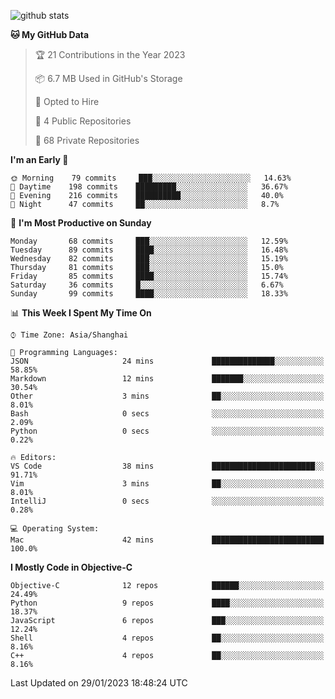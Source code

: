 
![github stats](https://github-readme-stats.vercel.app/api?username=ChesterYue&show_icons=true&count_private=true)

<!-- ![wakatime](https://github-readme-stats.vercel.app/api/wakatime?username=ChesterYue&layout=compact) -->

<!-- ![wakatime](https://github-readme-stats.vercel.app/api/top-langs/?username=ChesterYue&layout=compact) -->

<!--START_SECTION:waka-->
**🐱 My GitHub Data** 

> 🏆 21 Contributions in the Year 2023
 > 
> 📦 6.7 MB Used in GitHub's Storage 
 > 
> 💼 Opted to Hire
 > 
> 📜 4 Public Repositories 
 > 
> 🔑 68 Private Repositories  
 > 
**I'm an Early 🐤** 

```text
🌞 Morning    79 commits     ███░░░░░░░░░░░░░░░░░░░░░░   14.63% 
🌆 Daytime    198 commits    █████████░░░░░░░░░░░░░░░░   36.67% 
🌃 Evening    216 commits    ██████████░░░░░░░░░░░░░░░   40.0% 
🌙 Night      47 commits     ██░░░░░░░░░░░░░░░░░░░░░░░   8.7%

```
📅 **I'm Most Productive on Sunday** 

```text
Monday       68 commits     ███░░░░░░░░░░░░░░░░░░░░░░   12.59% 
Tuesday      89 commits     ████░░░░░░░░░░░░░░░░░░░░░   16.48% 
Wednesday    82 commits     ███░░░░░░░░░░░░░░░░░░░░░░   15.19% 
Thursday     81 commits     ███░░░░░░░░░░░░░░░░░░░░░░   15.0% 
Friday       85 commits     ████░░░░░░░░░░░░░░░░░░░░░   15.74% 
Saturday     36 commits     █░░░░░░░░░░░░░░░░░░░░░░░░   6.67% 
Sunday       99 commits     ████░░░░░░░░░░░░░░░░░░░░░   18.33%

```


📊 **This Week I Spent My Time On** 

```text
⌚︎ Time Zone: Asia/Shanghai

💬 Programming Languages: 
JSON                     24 mins             ██████████████░░░░░░░░░░░   58.85% 
Markdown                 12 mins             ███████░░░░░░░░░░░░░░░░░░   30.54% 
Other                    3 mins              ██░░░░░░░░░░░░░░░░░░░░░░░   8.01% 
Bash                     0 secs              ░░░░░░░░░░░░░░░░░░░░░░░░░   2.09% 
Python                   0 secs              ░░░░░░░░░░░░░░░░░░░░░░░░░   0.22%

🔥 Editors: 
VS Code                  38 mins             ███████████████████████░░   91.71% 
Vim                      3 mins              ██░░░░░░░░░░░░░░░░░░░░░░░   8.01% 
IntelliJ                 0 secs              ░░░░░░░░░░░░░░░░░░░░░░░░░   0.28%

💻 Operating System: 
Mac                      42 mins             █████████████████████████   100.0%

```

**I Mostly Code in Objective-C** 

```text
Objective-C              12 repos            ██████░░░░░░░░░░░░░░░░░░░   24.49% 
Python                   9 repos             ████░░░░░░░░░░░░░░░░░░░░░   18.37% 
JavaScript               6 repos             ███░░░░░░░░░░░░░░░░░░░░░░   12.24% 
Shell                    4 repos             ██░░░░░░░░░░░░░░░░░░░░░░░   8.16% 
C++                      4 repos             ██░░░░░░░░░░░░░░░░░░░░░░░   8.16%

```



 Last Updated on 29/01/2023 18:48:24 UTC
<!--END_SECTION:waka-->